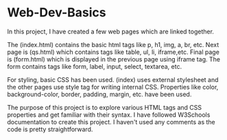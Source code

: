 # Web-Dev-Basics

In this project, I have created a few web pages which are linked together.

The (index.html) contains the basic html tags like p, h1, img, a, br, etc. 
Next page is (qs.html) which contains tags like table, ul, li, iframe,etc.
Final page is (form.html) which is displayed in the previous page using iframe tag. The form contains tags like form, label, input, select, textarea, etc.

For styling, basic CSS has been used. (index) uses external stylesheet and the other pages use style tag for writing internal CSS. Properties like color, background-color, border, padding, margin, etc. have been used.

The purpose of this project is to explore various HTML tags and CSS properties and get familiar with their syntax. I have followed W3Schools documentation to create this project.  I haven't used any comments as the code is pretty straightforward.
   
